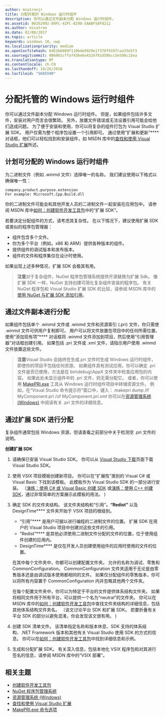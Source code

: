 ```yaml
---
author: msatranjr
title: 分配托管的 Windows 运行时组件
description: 你可以通过文件副本分配 Windows 运行时组件。
ms.assetid: 80262992-89FC-42FC-8298-5AABF58F8212
ms.author: misatran
ms.date: 02/08/2017
ms.topic: article
keywords: windows 10, uwp
ms.localizationpriority: medium
ms.openlocfilehash: 6461b6889f110bde8929e1f370f9197caa33e5f3
ms.sourcegitcommit: 086001cffaf436e6e4324761d59bcc5e598c15ea
ms.translationtype: MT
ms.contentlocale: zh-CN
ms.lasthandoff: 10/26/2018
ms.locfileid: "5685599"
---
```

# <a name="distributing-a-managed-windows-runtime-component"></a>分配托管的 Windows 运行时组件



你可以通过文件副本分配 Windows 运行时组件。 但是，如果组件包括许多文件，安装对用户而言会很繁琐。 另外，放置文件错误或无法设置引用可能会给他们造成问题。 为了便于安装和使用，你可以将复杂的组件打包为 Visual Studio 扩展 SDK。 用户仅需为整个程序包设置一个引用即可。 通过使用“扩展和更新”**** 对话框，他们可以轻松找到和安装组件，如 MSDN 库中的[查找和使用 Visual Studio 扩展](https://msdn.microsoft.com/library/vstudio/dd293638.aspx)所述。

## <a name="planning-a-distributable-windows-runtime-component"></a>计划可分配的 Windows 运行时组件

为二进制文件（例如 .winmd 文件）选择唯一的名称。 我们建议使用以下格式以确保唯一性：

``` syntax
company.product.purpose.extension
For example: Microsoft.Cpp.Build.dll
```

你的二进制文件可能会和其他开发人员的二进制文件一起安装在应用包中。 请参阅 MSDN 库中[如何：创建软件开发工具包](https://msdn.microsoft.com/library/hh768146.aspx)中的“扩展 SDK”。

若要决定分配组件的方式，请考虑其复杂性。 在以下情况下，建议使用扩展 SDK 或类似的程序包管理器：

-   组件包含多个文件。
-   你为多个平台（例如，x86 和 ARM）提供各种版本的组件。
-   提供组件的调试版本和发布版本。
-   组件的文件和程序集仅在设计时使用。

如果出现上述多种情况，扩展 SDK 会极其有用。

> **注意**对于复杂组件，NuGet 程序包管理系统提供开源替换为扩展 Sdk。 像扩展 SDK 一样，NuGet 支持创建可简化复杂组件安装的程序包。 有关 NuGet 程序包和 Visual Studio 扩展 SDK 的比较，请参阅 MSDN 库中的[使用 NuGet 与扩展 SDK 添加引用](https://msdn.microsoft.com/library/jj161096.aspx)。

## <a name="distribution-by-file-copy"></a>通过文件副本进行分配

如果组件包括单个 .winmd 文件或 .winmd 文件和资源索引 (.pri) 文件，你只需使 .winmd 文件可供用户复制即可。 用户可以将文件放置在项目中的任何所需位置、使用“添加现有项”**** 对话框将 .winmd 文件添加到项目，然后使用“引用管理器”对话框创建引用。 如果包括 .pri 文件或 .xml 文件，请指示用户使用 .winmd 文件放置这些文件。

> **注意**Visual Studio 会始终在生成.pri 文件时生成 Windows 运行时组件，即使你的项目不包括任何资源。 如果组件具有测试应用，你可以确定 .pri 文件是否已使用，方法是在 bin\debug\AppX 文件夹中检查应用包的内容。 如果此处未显示组件中的 .pri 文件，则无需分配它。 或者，你可以使用 [MakePRI.exe](https://msdn.microsoft.com/library/windows/apps/jj552945.aspx) 工具从 Windows 运行时组件项目中转储资源文件。 例如，在“Visual Studio 命令提示符”窗口中，键入： makepri dump /if MyComponent.pri /of MyComponent.pri.xml 你可以在[资源管理系统 (Windows)](https://msdn.microsoft.com/library/windows/apps/jj552947.aspx) 中阅读有关 .pri 文件的详细信息。

## <a name="distribution-by-extension-sdk"></a>通过扩展 SDK 进行分配

复杂组件通常包括 Windows 资源，但请查看之前部分中关于检测空 .pri 文件的说明。

**创建扩展 SDK**

1.  请确保已安装 Visual Studio SDK。 你可以从 [Visual Studio 下载](https://www.visualstudio.com/downloads/download-visual-studio-vs)页面下载 Visual Studio SDK。
2.  使用 VSIX 项目模板创建新项目。 你可以在“扩展性”类别的 Visual C# 或 Visual Basic 下找到该模板。 此模板作为 Visual Studio SDK 的一部分进行安装。 （[演练：使用 C# 或 Visual Basic 创建 SDK](https://msdn.microsoft.com/library/jj127119.aspx) 或[演练：使用 C++ 创建 SDK](https://msdn.microsoft.com/library/jj127117.aspx)，通过非常简单的方案展示此模板的用法。 )
3.  确定 SDK 的文件夹结构。 该文件夹结构和“引用”****、“Redist”**** 以及DesignTime**** 文件夹开始于 VSIX 项目的根级别。

    -   “引用”**** 是用户可据以进行编程的二进制文件的位置。 扩展 SDK 在用户的 Visual Studio 项目中创建对这些文件的引用。
    -   “Redist”**** 是其他必须使用二进制文件分配的文件的位置，位于使用组件创建的应用内。
    -   DesignTime**** 是仅在开发人员创建使用组件的应用时使用的文件的位置。

    在其中每个文件夹中，你都可以创建配置文件夹。 允许的名称为调试、零售和 CommonConfiguration。 CommonConfiguration 文件夹适用于无论是由零售版本还是由调试版本使用都相同的文件。 如果仅分配组件的零售版本，你可以将所有内容置于 CommonConfiguration 内并忽略其他两个文件夹。

    在每个配置文件夹中，你可以为特定于平台的文件提供体系结构文件夹。 如果将相同文件用于所有平台，可以提供一个名为“neutral”的文件夹。 你可以在 MSDN 库中的[如何：创建软件开发工具包](https://msdn.microsoft.com/library/hh768146.aspx)中查找文件夹结构的详细信息，包括其他体系结构文件夹名。 （该文讨论平台 SDK 和扩展 SDK。 若要折叠有关平台 SDK 的部分以避免混淆，你会发现该文很有用。 )

4.  创建 SDK 清单文件。 该清单指定名称和版本休息、SDK 支持的体系结构、.NET Framework 版本和其他有关 Visual Studio 使用 SDK 的方式的信息。 你可以在[如何：创建软件开发工具包](https://msdn.microsoft.com/library/hh768146.aspx)中找到详细信息和示例。
5.  生成和分配扩展 SDK。 有关深入信息，包括本地化 VSIX 程序包和对其进行签名的信息，请参阅 MSDN 库中的“VSIX 部署”。

## <a name="related-topics"></a>相关主题

* [创建软件开发工具包](https://msdn.microsoft.com/library/hh768146.aspx)
* [NuGet 程序包管理系统](https://github.com/NuGet/Home)
* [资源管理系统 (Windows)](https://msdn.microsoft.com/library/windows/apps/jj552947.aspx)
* [查找和使用 Visual Studio 扩展](https://msdn.microsoft.com/library/dd293638.aspx)
* [MakePRI.exe 命令选项](https://msdn.microsoft.com/library/windows/apps/jj552945.aspx)
